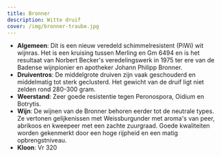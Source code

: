 ```yaml
---
title: Bronner
description: Witte druif
cover: /img/bronner-traube.jpg
---
```

* **Algemeen**:    Dit is een nieuw veredeld schimmelresistent (PiWi) wit wijnras. Het is een kruising tussen Merling en Gm 6494 en is het resultaat van Norbert Becker's veredelingswerk in 1975 ter ere van de Badense wijnpionier en apotheker Johann Philipp Bronner.
* **Druiventros**: De middelgrote druiven zijn vaak geschouderd en middelmatig tot sterk geclusterd. Het gewicht van de druif ligt niet zelden rond 280-300 gram.
* **Weerstand**: Zeer goede resistentie tegen Peronospora, Oidium en Botrytis.
* **Wijn**: De wijnen van de Bronner behoren eerder tot de neutrale types. Ze vertonen gelijkenissen met Weissburgunder met aroma's van peer, abrikoos en kweepeer met een zachte zuurgraad. Goede kwaliteiten worden gekenmerkt door een hoge rijpheid en een matig opbrengstniveau.
* **Kloon**: Vr 320
